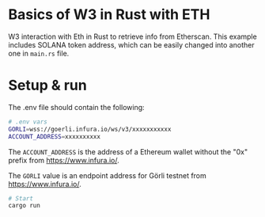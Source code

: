 Basics of W3 in Rust with ETH
======
W3 interaction with Eth in Rust to retrieve info from Etherscan.
This example includes SOLANA token address, which can be easily changed into another one in ``main.rs`` file.


Setup & run
======

The .env file should contain the following:

```sh
# .env vars
GORLI=wss://goerli.infura.io/ws/v3/xxxxxxxxxxx
ACCOUNT_ADDRESS=xxxxxxxxxx
```
The ``ACCOUNT_ADDRESS`` is the address of a Ethereum wallet without the "0x" prefix from https://www.infura.io/.

The ``GORLI`` value is an endpoint address for Görli testnet from https://www.infura.io/.

```sh
# Start
cargo run
```
